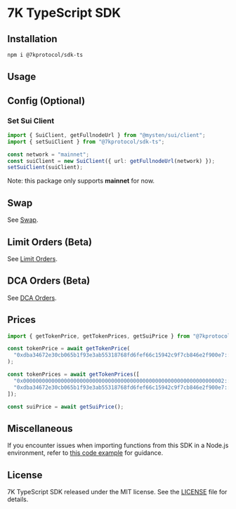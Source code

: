 # 7K TypeScript SDK

## Installation

```bash
npm i @7kprotocol/sdk-ts
```

## Usage

## Config (Optional)

### Set Sui Client

```typescript
import { SuiClient, getFullnodeUrl } from "@mysten/sui/client";
import { setSuiClient } from "@7kprotocol/sdk-ts";

const network = "mainnet";
const suiClient = new SuiClient({ url: getFullnodeUrl(network) });
setSuiClient(suiClient);
```

Note: this package only supports **mainnet** for now.

## Swap

See [Swap](docs/SWAP.md).

## Limit Orders (Beta)

See [Limit Orders](docs/LIMIT.md).

## DCA Orders (Beta)

See [DCA Orders](docs/DCA.md).

## Prices

```typescript
import { getTokenPrice, getTokenPrices, getSuiPrice } from "@7kprotocol/sdk-ts";

const tokenPrice = await getTokenPrice(
  "0xdba34672e30cb065b1f93e3ab55318768fd6fef66c15942c9f7cb846e2f900e7::usdc::USDC",
);

const tokenPrices = await getTokenPrices([
  "0x0000000000000000000000000000000000000000000000000000000000000002::sui::SUI",
  "0xdba34672e30cb065b1f93e3ab55318768fd6fef66c15942c9f7cb846e2f900e7::usdc::USDC",
]);

const suiPrice = await getSuiPrice();
```

## Miscellaneous

If you encounter issues when importing functions from this SDK in a Node.js
environment, refer to [this code example](./src/examples/nodejs/) for guidance.

## License

7K TypeScript SDK released under the MIT license. See the [LICENSE](./LICENSE)
file for details.
